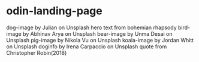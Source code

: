 # odin-landing-page

dog-image by Julian on Unsplash
hero text from bohemian rhapsody
bird-image by Abhinav Arya on Unsplash
bear-image by Unma Desai on Unsplash
pig-image by Nikola Vu on Unsplash
koala-image by Jordan Whitt on Unsplash
doginfo by Irena Carpaccio on Unsplash
quote from Christopher Robin(2018)














